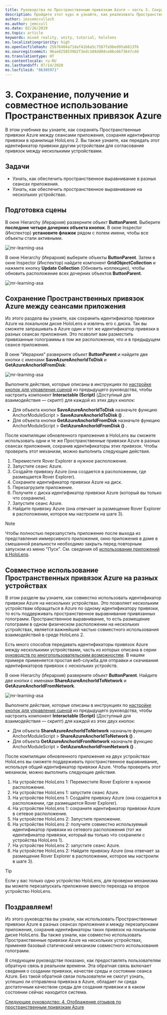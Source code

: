 ```yaml
---
title: Руководства по Пространственным привязкам Azure — часть 3. Сохранение, получение и совместное использование Пространственных привязок Azure
description: Пройдите этот курс и узнайте, как реализовать Пространственные привязки Azure в приложении смешанной реальности.
author: jessemcculloch
ms.author: jemccull
ms.date: 02/26/2019
ms.topic: article
keywords: mixed reality, unity, tutorial, hololens
ms.localizationpriority: high
ms.openlocfilehash: 25676404a71daf41b6a5c7587fa9bed95ab813f6
ms.sourcegitcommit: 96ae8258539b2f3edc104dd0dce8bc66f3647cdd
ms.translationtype: HT
ms.contentlocale: ru-RU
ms.lasthandoff: 07/14/2020
ms.locfileid: "86305971"
---
```

# <a name="3-saving-retrieving-and-sharing-azure-spatial-anchors"></a>3. Сохранение, получение и совместное использование Пространственных привязок Azure

В этом учебнике вы узнаете, как сохранять Пространственные привязки Azure между сеансами приложения, сохраняя идентификатор привязки в хранилище HoloLens 2. Вы также узнаете, как передать этот идентификатор привязки другим устройствам для согласования привязок между несколькими устройствами.

## <a name="objectives"></a>Задачи

* Узнать, как обеспечить пространственное выравнивание в разных сеансах приложения.
* Узнать, как обеспечить пространственное выравнивание на нескольких устройствах.

## <a name="preparing-the-scene"></a>Подготовка сцены

В окне Hierarchy (Иерархия) разверните объект **ButtonParent**. Выберите **последние четыре дочерних объекта кнопок**. В окне Inspector (Инспектор) **установите флажок** рядом с полем имени, чтобы все объекты стали активными.

![mr-learning-asa](images/mr-learning-asa/asa-03-section1-step1-1.png)

В окне Hierarchy (Иерархия) выберите объекты **ButtonParent**. Затем в окне Inspector (Инспектор) найдите компонент **GridObjectCollection** и нажмите кнопку **Update Collection** (Обновить коллекцию), чтобы обновить расположение всех дочерних объектов **ButtonParent**.

![mr-learning-asa](images/mr-learning-asa/asa-03-section1-step1-2.png)

## <a name="persisting-azure-spatial-anchors-between-app-sessions"></a>Сохранение Пространственных привязок Azure между сеансами приложения

Из этого раздела вы узнаете, как сохранить идентификатор привязки Azure на локальном диске HoloLens и извлечь его с диска. Так вы сможете запрашивать в Azure один и тот же идентификатор привязки в разных сеансах приложения. Это позволит вам разместить привязанные голограммы в том же расположении, что и в предыдущем сеансе приложения.

В окне "Иерархия" разверните объект **ButtonParent** и найдите две кнопки с именами **SaveAzureAnchorIdToDisk** и **GetAzureAnchorIdFromDisk**:

![mr-learning-asa](images/mr-learning-asa/asa-03-section2-step1-1.png)

Выполните действия, которые описаны в инструкциях по [настройке кнопок для управления сценой](mr-learning-asa-02.md#configuring-the-buttons-to-operate-the-scene) из предыдущего руководства, чтобы настроить компонент **Interactable (Script)** (Доступный для взаимодействия — скрипт) для каждой из этих двух кнопок:

* Для объекта кнопки **SaveAzureAnchorIdToDisk** назначьте функцию AnchorModuleScript > **SaveAzureAnchorIdToDisk ()** .
* Для объекта кнопки **GetAzureAnchorIdFromDisk** назначьте функцию AnchorModuleScript > **GetAzureAnchorIdFromDisk ()** .

После компиляции обновленного приложения в HoloLens вы сможете использовать одни и те же Пространственные привязки Azure в разных сеансах приложения, сохранив идентификаторы этих привязок. Чтобы проверить этот механизм, можно выполнить следующие действия.

1. Переместите Rover Explorer в нужное расположение.
2. Запустите сеанс Azure.
3. Создайте привязку Azure (она создается в расположении, где размещается Rover Explorer).
4. Сохраните идентификатор привязки Azure на диск.
5. Перезагрузите приложение.
6. Получите с диска идентификатор привязки Azure (который вы только что сохранили).
7. Запустите сеанс Azure.
8. Найдите привязку Azure (она отвечает за размещение Rover Explorer в расположении, которое мы настроили на шаге 3).

> [!NOTE]
> Чтобы полностью перезапустить приложение после выхода из представления иммерсивного приложения, окно приложения в доме в смешанной реальности необходимо закрыть перед повторным запуском из меню "Пуск". См. сведения об [использовании приложений в HoloLens](https://docs.microsoft.com/hololens/holographic-home#using-apps-on-hololens).

## <a name="sharing-azure-spatial-anchors-between-devices"></a>Совместное использование Пространственных привязок Azure на разных устройствах

В этом разделе вы узнаете, как совместно использовать идентификатор привязки Azure на нескольких устройствах. Это позволяет нескольким устройствам обращаться в Azure по одному идентификатору привязки, то есть поддерживать пространственное выравнивание привязанных голограмм. Пространственное выравнивание, то есть размещение голограмм в одном физическом расположении на нескольких устройствах, является важнейшей частью совместного использования взаимодействий в среде HoloLens 2.

Есть много способов передавать идентификаторы привязок Azure между несколькими устройствами, часть из которых описана в серии [руководств по многопользовательским возможностям](mr-learning-sharing-02.md). В нашем примере применяется простая веб-служба для отправки и скачивания идентификаторов привязок с нескольких устройств.

В окне Hierarchy (Иерархия) разверните объект **ButtonParent**.   Найдите две кнопки с именами **ShareAzureAnchorIdToNetwork** и **GetAzureAnchorIdFromNetwork**.

![mr-learning-asa](images/mr-learning-asa/asa-03-section3-step1-1.png)

Выполните действия, которые описаны в инструкциях по [настройке кнопок для управления сценой](mr-learning-asa-02.md#configuring-the-buttons-to-operate-the-scene) из предыдущего руководства, чтобы настроить компонент **Interactable (Script)** (Доступный для взаимодействия — скрипт) для каждой из этих двух кнопок:

* Для объекта **ShareAzureAnchorIdToNetwork** назначьте функцию AnchorModuleScript > **ShareAzureAnchorIdToNetwork ()** .
* Для объекта **GetAzureAnchorIdFromNetwork** назначьте функцию AnchorModuleScript > **GetAzureAnchorIdFromNetwork ()** .

После компиляции обновленного приложения на двух устройствах HoloLens вы сможете поддерживать пространственное выравнивание, используя общий идентификатор привязки Azure. Чтобы проверить этот механизм, можно выполнить следующие действия.

1. На устройстве HoloLens 1: Переместите Rover Explorer в нужное расположение.
2. На устройстве HoloLens 1: запустите сеанс Azure.
3. На устройстве HoloLens 1: Создайте привязку Azure (она создается в расположении, где размещается Rover Explorer).
4. На устройстве HoloLens 1: сохраните идентификатор привязки Azure в сетевое расположение.
5. На устройстве HoloLens 2: Запустите приложение.
6. На устройстве HoloLens 2: получите совместно используемый идентификатор привязки из сетевого расположения (тот же идентификатор привязки, который вы только что сохранили с устройства HoloLens 1).
7. На устройстве HoloLens 2: запустите сеанс Azure.
8. На устройстве HoloLens 2: Найдите привязку Azure (она отвечает за размещение Rover Explorer в расположении, которое мы настроили в шаге 3).

> [!TIP]
> Если у вас только одно устройство HoloLens, для проверки механизма вы можете перезапускать приложение вместо перехода на второе устройство HoloLens.

## <a name="congratulations"></a>Поздравляем!

Из этого руководства вы узнали, как использовать Пространственные привязки Azure в разных сеансах приложения и между перезапусками приложения, сохранив идентификаторы таких привязок на локальном диске HoloLens. Вы также узнали, как совместно использовать Пространственные привязки Azure на нескольких устройствах, применяя базовый статический механизм совместного использования голограмм.

В следующем руководстве показано, как предоставлять пользователям обратную связь в реальном времени. Эта обратная связь включает сведения о создании привязки, качестве среды и состоянии сеанса Azure. Без такой обратной связи пользователи не смогут узнать, успешно ли отправлена привязка в Azure, обладает ли среда достаточным качеством среды для создания привязки и в каком состоянии сейчас находится система.

[Следующее руководство: 4. Отображение отзывов по пространственным привязкам Azure](mr-learning-asa-04.md)
